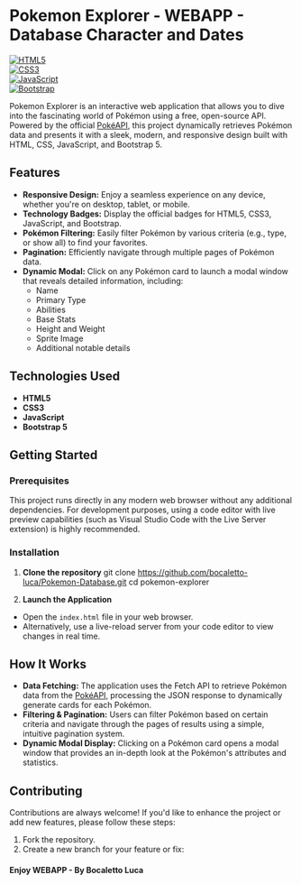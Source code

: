 # Pokemon Explorer - WEBAPP - Database Character and Dates

[![HTML5](https://img.shields.io/badge/HTML5-E34F26?style=for-the-badge&logo=html5&logoColor=white)](https://developer.mozilla.org/en-US/docs/Web/HTML)  
[![CSS3](https://img.shields.io/badge/CSS3-1572B6?style=for-the-badge&logo=css3&logoColor=white)](https://developer.mozilla.org/en-US/docs/Web/CSS)  
[![JavaScript](https://img.shields.io/badge/JavaScript-F7DF1E?style=for-the-badge&logo=javascript&logoColor=black)](https://developer.mozilla.org/en-US/docs/Web/JavaScript)  
[![Bootstrap](https://img.shields.io/badge/Bootstrap-7952B3?style=for-the-badge&logo=bootstrap&logoColor=white)](https://getbootstrap.com/)

Pokemon Explorer is an interactive web application that allows you to dive into the fascinating world of Pokémon using a free, open-source API. Powered by the official [PokéAPI](https://pokeapi.co/), this project dynamically retrieves Pokémon data and presents it with a sleek, modern, and responsive design built with HTML, CSS, JavaScript, and Bootstrap 5.

## Features

- **Responsive Design:** Enjoy a seamless experience on any device, whether you're on desktop, tablet, or mobile.
- **Technology Badges:** Display the official badges for HTML5, CSS3, JavaScript, and Bootstrap.
- **Pokémon Filtering:** Easily filter Pokémon by various criteria (e.g., type, or show all) to find your favorites.
- **Pagination:** Efficiently navigate through multiple pages of Pokémon data.
- **Dynamic Modal:** Click on any Pokémon card to launch a modal window that reveals detailed information, including:
  - Name
  - Primary Type
  - Abilities
  - Base Stats
  - Height and Weight
  - Sprite Image
  - Additional notable details

## Technologies Used

- **HTML5**
- **CSS3**
- **JavaScript**
- **Bootstrap 5**

## Getting Started

### Prerequisites

This project runs directly in any modern web browser without any additional dependencies. For development purposes, using a code editor with live preview capabilities (such as Visual Studio Code with the Live Server extension) is highly recommended.

### Installation

1. **Clone the repository**
git clone https://github.com/bocaletto-luca/Pokemon-Database.git cd pokemon-explorer

2. **Launch the Application**

- Open the `index.html` file in your web browser.
- Alternatively, use a live-reload server from your code editor to view changes in real time.

## How It Works

- **Data Fetching:** The application uses the Fetch API to retrieve Pokémon data from the [PokéAPI](https://pokeapi.co/), processing the JSON response to dynamically generate cards for each Pokémon.
- **Filtering & Pagination:** Users can filter Pokémon based on certain criteria and navigate through the pages of results using a simple, intuitive pagination system.
- **Dynamic Modal Display:** Clicking on a Pokémon card opens a modal window that provides an in-depth look at the Pokémon's attributes and statistics.


## Contributing

Contributions are always welcome! If you'd like to enhance the project or add new features, please follow these steps:

1. Fork the repository.
2. Create a new branch for your feature or fix:

#### Enjoy WEBAPP - By Bocaletto Luca


